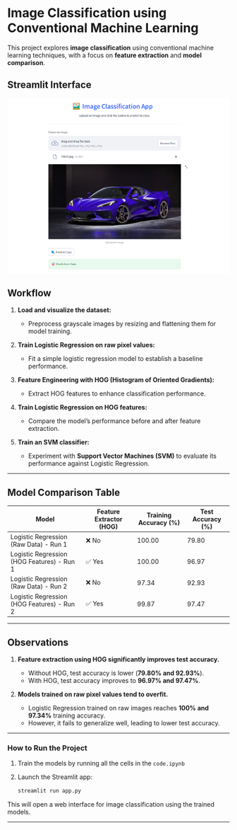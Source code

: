 # **Image Classification using Conventional Machine Learning**  

This project explores **image classification** using conventional machine learning techniques, with a focus on **feature extraction** and **model comparison**.  

## **Streamlit Interface**  

![Interface](./interface.png)  

## **Workflow**  

1. **Load and visualize the dataset:**  
   - Preprocess grayscale images by resizing and flattening them for model training.  

2. **Train Logistic Regression on raw pixel values:**  
   - Fit a simple logistic regression model to establish a baseline performance.  

3. **Feature Engineering with HOG (Histogram of Oriented Gradients):**  
   - Extract HOG features to enhance classification performance.  

4. **Train Logistic Regression on HOG features:**  
   - Compare the model’s performance before and after feature extraction.  

5. **Train an SVM classifier:**  
   - Experiment with **Support Vector Machines (SVM)** to evaluate its performance against Logistic Regression.  

---

## **Model Comparison Table**  

| **Model**                                  | **Feature Extractor (HOG)** | **Training Accuracy (%)** | **Test Accuracy (%)** |
|--------------------------------------------|----------------------------|--------------------------|-----------------------|
| Logistic Regression (Raw Data) - Run 1    | ❌ No                      | 100.00                   | 79.80                 |
| Logistic Regression (HOG Features) - Run 1 | ✅ Yes                     | 100.00                   | 96.97                 |
| Logistic Regression (Raw Data) - Run 2    | ❌ No                      | 97.34                    | 92.93                 |
| Logistic Regression (HOG Features) - Run 2 | ✅ Yes                     | 99.87                    | 97.47                 |

---

## **Observations**  

1. **Feature extraction using HOG significantly improves test accuracy.**  
   - Without HOG, test accuracy is lower (**79.80% and 92.93%**).  
   - With HOG, test accuracy improves to **96.97% and 97.47%**.  

2. **Models trained on raw pixel values tend to overfit.**  
   - Logistic Regression trained on raw images reaches **100% and 97.34%** training accuracy.  
   - However, it fails to generalize well, leading to lower test accuracy.  

---

### **How to Run the Project**  

1. Train the models by running all the cells in the `code.ipynb`  

2. Launch the Streamlit app:  
   ```bash
   streamlit run app.py
   ```

This will open a web interface for image classification using the trained models.  

---